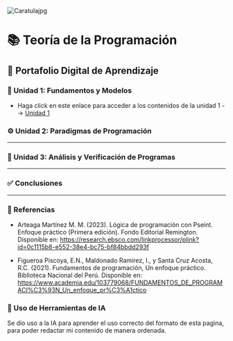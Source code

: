 ![Caratulajpg](https://github.com/user-attachments/assets/2b8f95fc-60e0-4e44-ac9b-6dc41412be5f)

# 📚 Teoría de la Programación
## 🧠 Portafolio Digital de Aprendizaje



### 🚀 Unidad 1: Fundamentos y Modelos

- Haga click en este enlace para acceder a los contenidos de la unidad 1 --> [Unidad 1](unidad1.md) 

### ⚙️ Unidad 2: Paradigmas de Programación
---

### 🧪 Unidad 3: Análisis y Verificación de Programas
---

### ✅ Conclusiones
---

### 📄 Referencias
- Arteaga Martínez M. M. (2023). Lógica de programación con Pseint. Enfoque práctico (Primera edición). Fondo Editorial Remington. Disponible en: https://research.ebsco.com/linkprocessor/plink?id=0c1115b8-e552-38e4-bc75-bf84bbdd293f 

- Figueroa Piscoya, E.N.,  Maldonado Ramirez, I., y Santa Cruz Acosta, R.C. (2021). Fundamentos de programación, Un enfoque práctico. Biblioteca Nacional del Perú. Disponible en: https://www.academia.edu/103779068/FUNDAMENTOS_DE_PROGRAMACI%C3%93N_Un_enfoque_pr%C3%A1ctico  


### 🤖 Uso de Herramientas de IA
Se dio uso a la IA para aprender el uso correcto del formato de esta pagina, para poder redactar mi contenido de manera ordenada.
